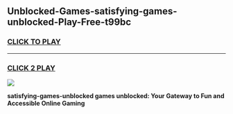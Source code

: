 
## Unblocked-Games-satisfying-games-unblocked-Play-Free-t99bc
<h3>
<a href="https://premium76.site?title=satisfying-games-unblocked&ref=09A">CLICK TO PLAY</a></h3>
<hr>

<h3>
<a href="https://premium76.site?title=satisfying-games-unblocked&ref=09A">CLICK 2 PLAY</a>
  
</h3>

<a href="https://premium76.site?title=satisfying-games-unblocked&ref=09A"><img src="https://clearcache.store/games.png"></a>


**satisfying-games-unblocked games unblocked: Your Gateway to Fun and Accessible Online Gaming**
